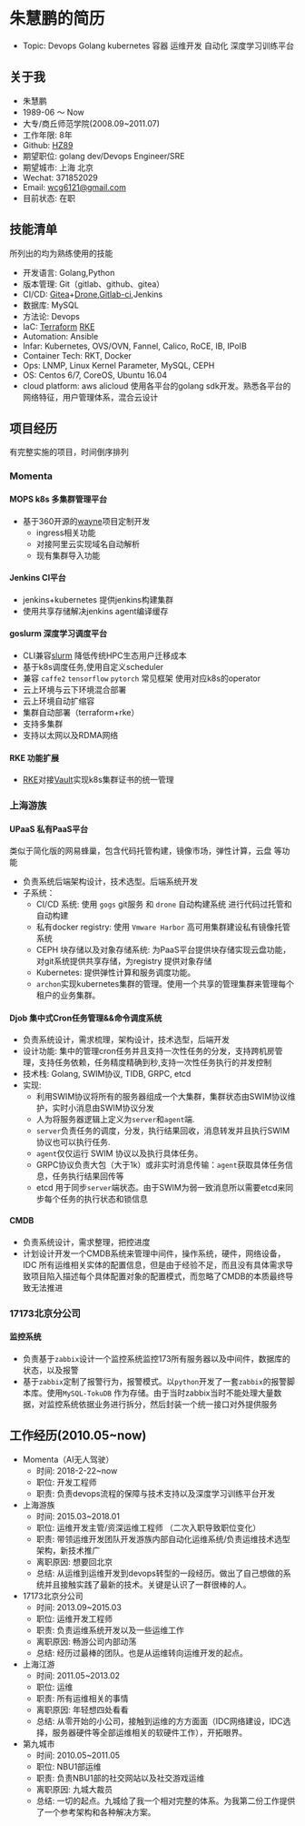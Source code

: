 # 朱慧鹏的简历

- Topic: Devops Golang kubernetes 容器 运维开发 自动化 深度学习训练平台

## 关于我

- 朱慧鹏
- 1989-06 ～ Now
- 大专/商丘师范学院(2008.09~2011.07)
- 工作年限: 8年
- Github: [HZ89](https://github.com/HZ89)
- 期望职位: golang dev/Devops Engineer/SRE
- 期望城市: 上海 北京
- Wechat: 371852029
- Email: wcg6121@gmail.com
- 目前状态: 在职

## 技能清单

所列出的均为熟练使用的技能

- 开发语言: Golang,Python
- 版本管理: Git（gitlab、github、gitea）
- CI/CD: [Gitea](https://github.com/go-gitea/gitea)+[Drone](https://github.com/drone/drone),[Gitlab-ci](https://about.gitlab.com/features/gitlab-ci-cd/),Jenkins
- 数据库: MySQL
- 方法论: Devops
- IaC: [Terraform](https://github.com/hashicorp/terraform) [RKE](https://github.com/rancher/rke)
- Automation: Ansible
- Infar: Kubernetes, OVS/OVN, Fannel, Calico, RoCE, IB, IPoIB
- Container Tech: RKT, Docker
- Ops: LNMP, Linux Kernel Parameter, MySQL, CEPH
- OS: Centos 6/7, CoreOS, Ubuntu 16.04
- cloud platform: aws alicloud 使用各平台的golang sdk开发。熟悉各平台的网络特征，用户管理体系，混合云设计

## 项目经历

有完整实施的项目，时间倒序排列

### Momenta

#### MOPS k8s 多集群管理平台

- 基于360开源的[wayne](https://github.com/Qihoo360/wayne)项目定制开发
  - ingress相关功能
  - 对接阿里云实现域名自动解析
  - 现有集群导入功能

#### Jenkins CI平台

- jenkins+kubernetes 提供jenkins构建集群
- 使用共享存储解决jenkins agent编译缓存

#### goslurm 深度学习调度平台

- CLI兼容[slurm](https://www.schedmd.com/) 降低传统HPC生态用户迁移成本
- 基于k8s调度任务,使用自定义scheduler
- 兼容 `caffe2` `tensorflow` `pytorch` 常见框架 使用对应k8s的operator
- 云上环境与云下环境混合部署
- 云上环境自动扩缩容
- 集群自动部署（terraform+rke）
- 支持多集群
- 支持以太网以及RDMA网络

#### RKE 功能扩展

- [RKE](https://github.com/rancher/rke)对接[Vault](https://www.vaultproject.io/)实现k8s集群证书的统一管理

### 上海游族

#### UPaaS 私有PaaS平台

类似于简化版的网易蜂巢，包含代码托管构建，镜像市场，弹性计算，云盘 等功能

- 负责系统后端架构设计，技术选型。后端系统开发
- 子系统：
    - CI/CD 系统: 使用 `gogs` git服务 和 `drone` 自动构建系统 进行代码过托管和自动构建
    - 私有docker registry: 使用 `Vmware Harbor` 高可用集群建设私有镜像托管系统
    - CEPH 块存储以及对象存储系统: 为PaaS平台提供块存储实现云盘功能，对git系统提供共享存储，为registry 提供对象存储
    - Kubernetes: 提供弹性计算和服务调度功能。
    - `archon`实现kubernetes集群的管理。使用一个共享的管理集群来管理每个租户的业务集群。

#### Djob 集中式Cron任务管理&&命令调度系统

- 负责系统设计，需求梳理，架构设计，技术选型，后端开发
- 设计功能: 集中的管理cron任务并且支持一次性任务的分发，支持跨机房管理，支持任务依赖，任务精度精确到秒,支持一次性任务执行的并发控制
- 技术栈: Golang, SWIM协议, TIDB, GRPC, etcd
- 实现:
    - 利用SWIM协议将所有的服务器组成一个大集群，集群状态由SWIM协议维护，实时小消息由SWIM协议分发
    - 人为将服务器逻辑上定义为`server`和`agent`端.
    - `server`负责任务的调度，分发，执行结果回收，消息转发并且执行SWIM协议也可以执行任务. 
    - `agent`仅仅运行 SWIM 协议以及执行具体任务。
    - GRPC协议负责大包（大于1k）或非实时消息传输：`agent`获取具体任务信息，任务执行结果回传等
    - etcd 用于同步`server`端状态。由于SWIM为弱一致消息所以需要etcd来同步每个任务的执行状态和锁信息

#### CMDB

- 负责系统设计，需求整理，把控进度
- 计划设计开发一个CMDB系统来管理中间件，操作系统，硬件，网络设备，IDC 所有运维相关实体的配置信息，但是由于经验不足，而且没有具体需求导致项目陷入描述每个具体配置对象的配置模式，而忽略了CMDB的本质最终导致无法推进

### 17173北京分公司

#### 监控系统

- 负责基于`zabbix`设计一个监控系统监控173所有服务器以及中间件，数据库的状态，以及报警
- 基于`zabbix`定制了报警行为，报警模式。以`python`开发了一套`zabbix`的报警脚本库。使用`MySQL-TokuDB` 作为存储。由于当时zabbix当时不能处理大量数据，对监控系统依据业务进行拆分，然后封装一个统一接口对外提供服务

## 工作经历(2010.05~now)

- Momenta（AI无人驾驶）
    - 时间: 2018-2-22~now
    - 职位: 开发工程师
    - 职责: 负责devops流程的保障与技术支持以及深度学习训练平台开发
- 上海游族
    - 时间: 2015.03~2018.01
    - 职位: 运维开发主管/资深运维工程师 （二次入职导致职位变化）
    - 职责: 带领运维开发团队开发游族内部自动化运维系统/负责运维技术选型架构，新技术推广
    - 离职原因: 想要回北京
    - 总结: 从运维到运维开发到devops转型的一段经历。做出了自己想做的系统并且接触实践了最新的技术。关键是认识了一群很棒的人。
- 17173北京分公司
    - 时间: 2013.09~2015.03
    - 职位: 运维开发工程师
    - 职责: 负责运维系统开发以及一些运维工作
    - 离职原因: 畅游公司内部动荡
    - 总结: 经历过最棒的团队。也是从运维转向运维开发的起点。
- 上海江游
    - 时间: 2011.05~2013.02
    - 职位: 运维
    - 职责: 所有运维相关的事情
    - 离职原因: 年轻想四处看看
    - 总结: 从零开始的小公司，接触到运维的方方面面（IDC网络建设，IDC选择，服务器硬件等全部运维相关的软硬件工作），开拓眼界。
- 第九城市
    - 时间: 2010.05~2011.05
    - 职位: NBU1部运维
    - 职责: 负责NBU1部的社交网站以及社交游戏运维
    - 离职原因: 九城大裁员
    - 总结: 一切的起点。九城给了我一个相对完整的体系。为我第二份工作提供了一个参考架构和各种解决方案。
